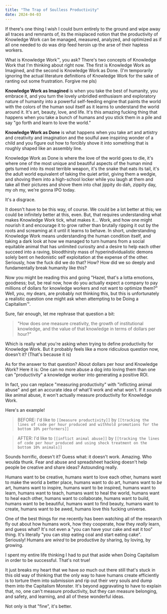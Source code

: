 ```yaml
---
title: "The Trap of Soulless Productivity"
date: 2024-04-03
---
```


If there's one thing I wish I could burn entirely to the ground and wipe away all traces and remnants of, its the misplaced notion that the productivity of Knowledge Work can be managed, measured, analyzed, and optimized as if all one needed to do was drip feed heroin up the arse of their hapless workers.

What is Knowledge Work™, you ask?
There's two concepts of Knowledge Work that I'm thinking about right now.
The first is Knowledge Work as Imagined, and the second is Knowledge Work as Done.
(I'm temporarily ignoring the actual literature definitions of Knowledge Work for the sake of ranting out some frustration. Forgive me pls)

**Knowledge Work as Imagined** is when you take the best of humanity, you embrace it, and you turn the lovely unbridled enthusiasm and exploratory nature of humanity into a powerful self-feeding engine that paints the world with the colors of the human soul itself as it learns to understand the world around it.
It's art, beauty, love, and life.
It's this amazing fucking thing that happens when you take a bunch of humans and you stick them in a pile and say "go forth and learn to love the world."

**Knowledge Work as Done** is what happens when you take art and artistry and creativity and imagination and the soulful awe inspiring wonder of a child and you figure out how to forcibly shove it into something that is roughly shaped like an assembly line.

Knowledge Work as Done is where the love of the world goes to die, it's where one of the most unique and beautiful aspects of the human mind gets turned into its most terrible weapon, it's the snake that eats its tail, it's the adult world equivalent of taking the quiet artist, giving them a wedgie, and shoving them into a high-school locker while you laugh at them and take all their pictures and shove them into chat jippity do dah, zippity day, my oh my, we're gonna IPO today.

It's a disgrace.

It doesn't have to be this way, of course. We could be a lot better at this; we could be infinitely better at this, even.
But, that requires understanding what makes Knowledge Work tick, what makes it... Work, and how one might nourish it and encourage it to grow rather than brutally ripping it out by the roots and screaming at it until it learns to behave.
In short, understanding Knowledge Work means understanding the human condition itself, and taking a dark look at how we managed to turn humans from a social equitable animal that has unlimited curiosity and a desire to help each other succeed into a raving, bloodthirsty mass of hyperindividualistic demons solely bent on hedonistic self exploitation at the expense of the other.
Seriously, how the fuck did we do that? How? How did we so deeply and fundamentally break humanity like this?

Now you might be reading this and going "Hazel, that's a lotta emotions, goodness; but, be real now, how do you actually expect a company to pay millions of dollars for knowledge workers and not want to optimize them?"
Well, _you_, my dears, are probably not thinking this, but this is unfortunately a realistic question one might ask when attempting to be Doing a Capitalism™.

Sure, fair enough, let me rephrase that question a bit:

> "How does one measure creativity, the growth of institutional knowledge, and the value of that knowledge in terms of dollars per hour?"

Which is really what you're asking when trying to define productivity for Knowledge Work.
But it probably feels like a more ridiculous question now, doesn't it? (That's because it is)

As for the answer to that question? About dollars per hour and Knowledge Work? Here it is:
One can no more abuse a dog into loving them than one can "productivity" a knowledge worker into generating a positive ROI.

In fact, you can replace "measuring productivity" with "inflicting animal abuse" and get an accurate idea of what'll work and what won't.
If it _sounds_ like animal abuse, it won't actually measure productivity for Knowledge Work.

Here's an example!

> BEFORE: I'd like to `[[measure productivity]]` by `[[tracking the lines of code per hour produced and withhold promotions for the bottom 10% performers]]`

> AFTER: I'd like to `[[inflict animal abuse]]` by `[[tracking the lines of code per hour produced and using shock treatment on the bottom 10% animals]]`

Sounds horrific, doesn't it? Guess what: it doesn't work.
Amazing. Who woulda thunk. Fear and abuse and spreadsheet hacking doesn't help people be creative and share ideas? Astounding really.

Humans want to be creative, humans want to love each other, humans want to make the world a better place, humans want to do art, humans want to _be_ art, humans want to inspire, humans want to be inspired, humans want to learn, humans want to teach, humans want to heal the world, humans want to heal each other, humans want to collaborate, humans want to build, humans want to be beautiful, humans want to find beauty, humans want to create, humans want to be awed, humans love this fucking universe.

One of the best things for me recently has been watching all of the research fly out about how humans work, how they cooperate, how they _really_ learn, and guess what?
It's not even a "you can have your cake and eat it too" thing. It's literally "you can stop eating coal and start eating cake". Seriously!
Humans are _wired_ to be productive _by_ sharing, by loving, by growing.

I spent my entire life thinking I had to put that aside when Doing Capitalism in order to be successful. That's not true!

It just breaks my heart that we have _so_ much out there still that's stuck in this old way of thinking that the only way to have humans create efficiently is to torture them into submission and rip out their very souls and dump them into the Capitalism Monster.
It's beyond aggravating to have to explain that, no, one can't measure productivity, but they can measure belonging, and safety, and learning, and all of these wonderful ideas.

Not only is that "fine", it's better.
